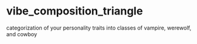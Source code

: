 # vibe_composition_triangle
categorization of your personality traits into classes of vampire, werewolf, and cowboy

